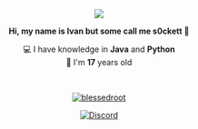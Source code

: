 <p align="center">
  <a href="https://github.com/blessedroot">
    <img src="https://komarev.com/ghpvc/?username=blessedroot&color=red">
  </a>
</p>

<p align="center"><b>Hi, my name is Ivan but some call me s0ckett 👋</b></p>
<p align="center">💻 I have knowledge in <b>Java</b> and <b>Python</b><br>🎉 I'm <b>17</b> years old</p>

</br>

<p align="center">
  <a href="https://github.com/blessedroot">
    <img align="center" src="https://github-readme-stats.vercel.app/api?username=blessedroot&show_icons=true&theme=radical&count_private=true&locale=en" alt="blessedroot"/>
  </a>
</p>

<p align="center">
  <a href="https://discord.com/users/983457000585297960" target="_blank" rel="nofollow">
    <img align="center" src="https://lanyard-profile-readme.vercel.app/api/983457000585297960?&animated=true&borderRadius=30px&idleMessage=Nothing..." alt="Discord">
  </a>
</p>
